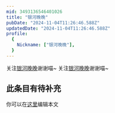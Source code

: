 ```yaml
---
mid: 3493136546401026
title: "银河晚晚"
pubDate: "2024-11-04T11:26:46.588Z"
updatedDate: "2024-11-04T11:26:46.588Z"
profile:
  {
    Nickname: ["银河晚晚"],
  }
---
```


关注[银河晚晚](https://space.bilibili.com/3493136546401026)谢谢喵~ 关注[银河晚晚](https://space.bilibili.com/3493136546401026)谢谢喵~

## 此条目有待补充
你可以在[这里](https://github.com/Yuhanawa/VTuber.ICU-Content/edit/master/v/银河晚晚/index.md)编辑本文
